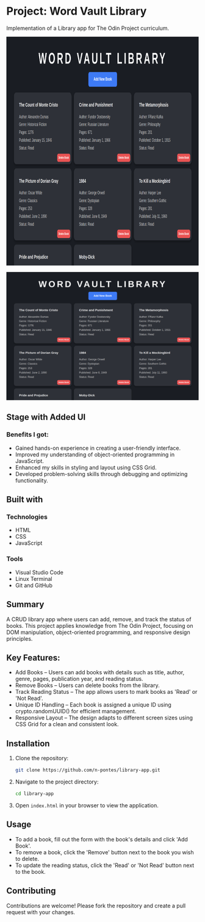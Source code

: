 # Project: Word Vault Library
Implementation of a Library app for The Odin Project curriculum.

<img src="images/screenshot.png" alt="Project Screenshot" height="600" width="899"/>

![Project Screenshot](images/screenshot.png)

## Stage with Added UI
### Benefits I got:
+ Gained hands-on experience in creating a user-friendly interface.
+ Improved my understanding of object-oriented programming in JavaScript.
+ Enhanced my skills in styling and layout using CSS Grid.
+ Developed problem-solving skills through debugging and optimizing functionality.

## Built with
### Technologies
+ HTML
+ CSS
+ JavaScript

### Tools
+ Visual Studio Code
+ Linux Terminal
+ Git and GitHub

## Summary
A CRUD library app where users can add, remove, and track the status of books. This project applies knowledge from The Odin Project, focusing on DOM manipulation, object-oriented programming, and responsive design principles.

## Key Features:
+ Add Books – Users can add books with details such as title, author, genre, pages, publication year, and reading status.
+ Remove Books – Users can delete books from the library.
+ Track Reading Status – The app allows users to mark books as 'Read' or 'Not Read'.
+ Unique ID Handling – Each book is assigned a unique ID using crypto.randomUUID() for efficient management.
+ Responsive Layout – The design adapts to different screen sizes using CSS Grid for a clean and consistent look.

## Installation
1. Clone the repository:
   ```sh
   git clone https://github.com/n-pontes/library-app.git
   ```
2. Navigate to the project directory:
   ```sh
   cd library-app
   ```
3. Open `index.html` in your browser to view the application.

## Usage
- To add a book, fill out the form with the book's details and click 'Add Book'.
- To remove a book, click the 'Remove' button next to the book you wish to delete.
- To update the reading status, click the 'Read' or 'Not Read' button next to the book.

## Contributing
Contributions are welcome! Please fork the repository and create a pull request with your changes.
